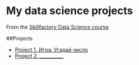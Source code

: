 # My data science projects
From the [Skillfactory Data Science course](https://skillfactory.ru/data-scientist)

##Projects
* [Project 1. Игра: Угадай число](https://github.com/goutnik/sf_ds_3/tree/main/project_0/)
* [Project 2. __________](_______)